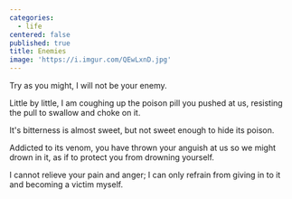 ```yaml
---
categories:
  - life
centered: false
published: true
title: Enemies
image: 'https://i.imgur.com/QEwLxnD.jpg'
---
```

Try as you might,
I will not be your enemy.

Little by little,
I am coughing up 
the poison pill 
you pushed at us,
resisting the pull
to swallow and choke on it.

It's bitterness
is almost sweet,
but not sweet enough
to hide its poison.

Addicted to its venom,
you have thrown your anguish at us
so we might drown in it,
as if to protect you
from drowning yourself.

I cannot relieve
your pain and anger;
I can only refrain
from giving in to it
and becoming a victim
myself.

